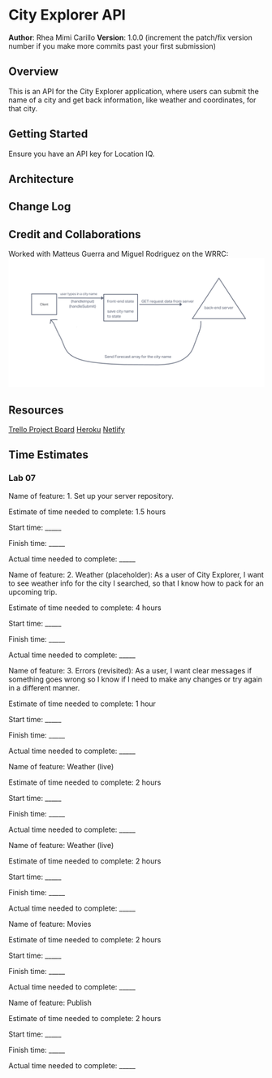# City Explorer API

**Author**: Rhea Mimi Carillo
**Version**: 1.0.0 (increment the patch/fix version number if you make more commits past your first submission)

## Overview

This is an API for the City Explorer application, where users can submit the name of a city and get back information, like weather and coordinates, for that city.

## Getting Started

Ensure you have an API key for Location IQ.

## Architecture
<!-- Provide a detailed description of the application design. What technologies (languages, libraries, etc) you're using, and any other relevant design information. -->

## Change Log
<!-- Use this area to document the iterative changes made to your application as each feature is successfully implemented. Use time stamps. Here's an example:

01-01-2001 4:59pm - Application now has a fully-functional express server, with a GET route for the location resource. -->

## Credit and Collaborations

Worked with Matteus Guerra and Miguel Rodriguez on the WRRC:
![WRRC for lab 07](./images/lab07-%20wrrc.png)

## Resources

[Trello Project Board](https://trello.com/b/tUrvDmrE/city-explorer)
[Heroku](https://dashboard.heroku.com/apps/rhea-city-explorer-api/deploy/github)
[Netlify](https://app.netlify.com/sites/rhea-city-explorer/overview)


## Time Estimates

### Lab 07

Name of feature: 1. Set up your server repository.

Estimate of time needed to complete: 1.5 hours

Start time: _____

Finish time: _____

Actual time needed to complete: _____


Name of feature: 2. Weather (placeholder): As a user of City Explorer, I want to see weather info for the city I searched, so that I know how to pack for an upcoming trip.

Estimate of time needed to complete: 4 hours

Start time: _____

Finish time: _____

Actual time needed to complete: _____


Name of feature: 3. Errors (revisited): As a user, I want clear messages if something goes wrong so I know if I need to make any changes or try again in a different manner.

Estimate of time needed to complete: 1 hour

Start time: _____

Finish time: _____

Actual time needed to complete: _____


Name of feature: Weather (live)

Estimate of time needed to complete: 2 hours

Start time: _____

Finish time: _____

Actual time needed to complete: _____

Name of feature: Weather (live)

Estimate of time needed to complete: 2 hours

Start time: _____

Finish time: _____

Actual time needed to complete: _____


Name of feature: Movies

Estimate of time needed to complete: 2 hours

Start time: _____

Finish time: _____

Actual time needed to complete: _____


Name of feature: Publish

Estimate of time needed to complete: 2 hours

Start time: _____

Finish time: _____

Actual time needed to complete: _____
